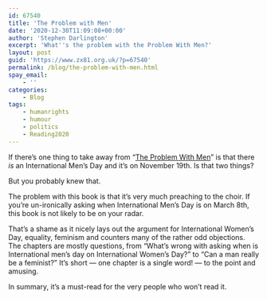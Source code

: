```yaml
---
id: 67540
title: 'The Problem with Men'
date: '2020-12-30T11:09:08+00:00'
author: 'Stephen Darlington'
excerpt: 'What''s the problem with the Problem With Men?'
layout: post
guid: 'https://www.zx81.org.uk/?p=67540'
permalink: /blog/the-problem-with-men.html
spay_email:
    - ''
categories:
    - Blog
tags:
    - humanrights
    - humour
    - politics
    - Reading2020
---
```


<span style="font-size: inherit; font-weight: 400;">If there’s one thing to take away from “</span>[The Problem With Men](https://amzn.to/2JxHYpK)<span style="font-size: inherit; font-weight: 400;">” is that there </span>*is*<span style="font-size: inherit; font-weight: 400;"> an International Men’s Day and it’s on November 19th. Is that two things?</span>

But you probably knew that.

The problem with this book is that it’s very much preaching to the choir. If you’re un-ironically asking when International Men’s Day is on March 8th, this book is not likely to be on your radar.

That’s a shame as it nicely lays out the argument for International Women’s Day, equality, feminism and counters many of the rather odd objections. The chapters are mostly questions, from “What’s wrong with asking when is International men’s day on International Women’s Day?” to “Can a man really be a feminist?” It’s short — one chapter is a single word! — to the point and amusing.

In summary, it’s a must-read for the very people who won’t read it.